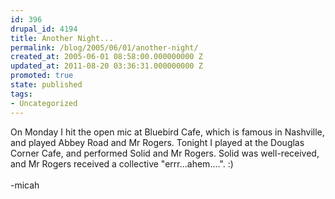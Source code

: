 ```yaml
---
id: 396
drupal_id: 4194
title: Another Night...
permalink: /blog/2005/06/01/another-night/
created_at: 2005-06-01 08:58:00.000000000 Z
updated_at: 2011-08-20 03:36:31.000000000 Z
promoted: true
state: published
tags:
- Uncategorized
---
```

On Monday I hit the open mic at Bluebird Cafe, which is famous in Nashville, and played Abbey Road and Mr Rogers. Tonight I played at the Douglas Corner Cafe, and performed Solid and Mr Rogers. Solid was well-received, and Mr Rogers received a  collective "errr...ahem....". :)<br /><br />-micah
